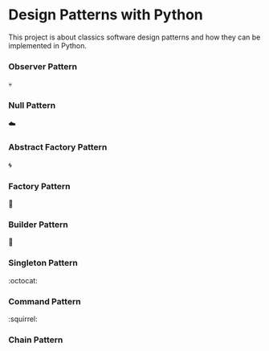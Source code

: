 # Design Patterns with Python

This project is about classics software design patterns and how they can be implemented in Python.

### Observer Pattern
:skull:

### Null Pattern
:cloud:

### Abstract Factory Pattern
:cyclone:

### Factory Pattern
:turtle:

### Builder Pattern
:snake:

### Singleton Pattern
:octocat:

### Command Pattern
:squirrel:

### Chain Pattern